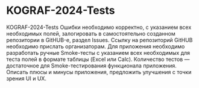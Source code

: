# KOGRAF-2024-Tests
KOGRAF-2024-Tests
Ошибки необходимо корректно, с указанием всех необходимых полей, залогировать в самостоятельно созданном репозитории в GitHUB-е, раздел Issues. Ссылку на репозиторий GitHUB необходимо прислать организаторам. Для приложения необходимо разработать ручные Smoke-тесты с указанием всех необходимых для теста полей в формате таблицы (Excel или Calc). Количество тестов — достаточное для Smoke-тестирования функционала приложения. Описать плюсы и минусы приложения, предложить улучшения с точки зрения UI и UX.
